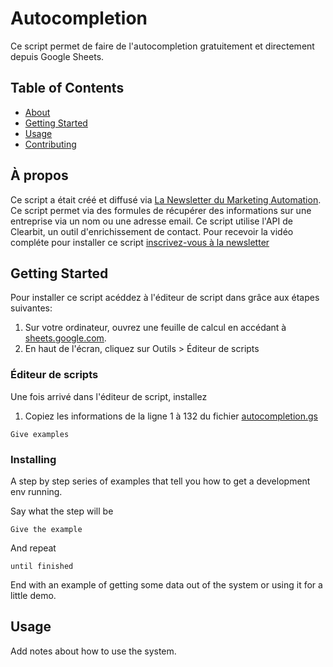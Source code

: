 # Autocompletion

Ce script permet de faire de l'autocompletion gratuitement et directement depuis Google Sheets.  

## Table of Contents
+ [About](#about)
+ [Getting Started](#getting_started)
+ [Usage](#usage)
+ [Contributing](../CONTRIBUTING.md)

## À propos <a name = "about"></a>
Ce script a était créé et diffusé via [La Newsletter du Marketing Automation](https://aminbhs.fr/automation-newsletter).
Ce script permet via des formules de récupérer des informations sur une entreprise via un nom ou une adresse email.
Ce script utilise l'API de Clearbit, un outil d'enrichissement de contact. 
Pour recevoir la vidéo compléte pour installer ce script [inscrivez-vous à la newsletter](https://aminbhs.fr/automation-newsletter)

## Getting Started <a name = "getting_started"></a>
Pour installer ce script acéddez à l'éditeur de script dans grâce aux étapes suivantes:  
1. Sur votre ordinateur, ouvrez une feuille de calcul en accédant à <a href="https://sheets.google.com" target="_blank">sheets.google.com</a>.  
2. En haut de l'écran, cliquez sur Outils > Éditeur de scripts  


### Éditeur de scripts

Une fois arrivé dans l'éditeur de script, installez

1. Copiez les informations de la ligne 1 à 132 du fichier [autocompletion.gs](/autocompletion.gs)

```
Give examples
```

### Installing

A step by step series of examples that tell you how to get a development env running.

Say what the step will be

```
Give the example
```

And repeat

```
until finished
```

End with an example of getting some data out of the system or using it for a little demo.

## Usage <a name = "usage"></a>

Add notes about how to use the system.
